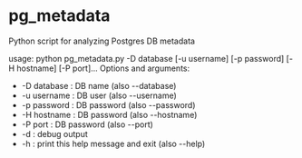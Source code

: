# pg_metadata
Python script for analyzing Postgres DB metadata

usage: python pg_metadata.py -D database [-u username] [-p password] [-H hostname] [-P port]...
Options and arguments:
-  -D database : DB name (also --database)
-  -u username : DB user (also --username)
-  -p password : DB password (also --password)
-  -H hostname : DB password (also --hostname)
-  -P port : DB password (also --port)
-  -d : debug output
-  -h : print this help message and exit (also --help)
  
